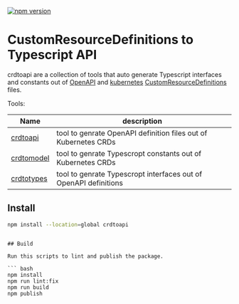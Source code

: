 [![npm version](https://badge.fury.io/js/crdtoapi.svg)](https://badge.fury.io/js/crdtoapi)

# CustomResourceDefinitions to Typescript API

crdtoapi are a collection of tools that auto generate Typescript interfaces and constants out of [OpenAPI](https://www.openapis.org/)  and [kubernetes](https://kubernetes.io/) [CustomResourceDefinitions](https://kubernetes.io/docs/concepts/extend-kubernetes/api-extension/custom-resources/) files.

Tools:

| Name | description |
|------|-------------|
| [crdtoapi](./README.crdtoapi.md) | tool to genrate OpenAPI definition files out of Kubernetes CRDs |
| [crdtomodel](./README.crdtomodel.md) | tool to genrate Typescropt constants out of Kubernetes CRDs |
| [crdtotypes](./README.crdtotypes.md) | tool to genrate Typescropt interfaces out of OpenAPI definitions |


## Install


``` bash
npm install --location=global crdtoapi
```

```

## Build

Run this scripts to lint and publish the package.

``` bash
npm install
npm run lint:fix
npm run build
npm publish
```

